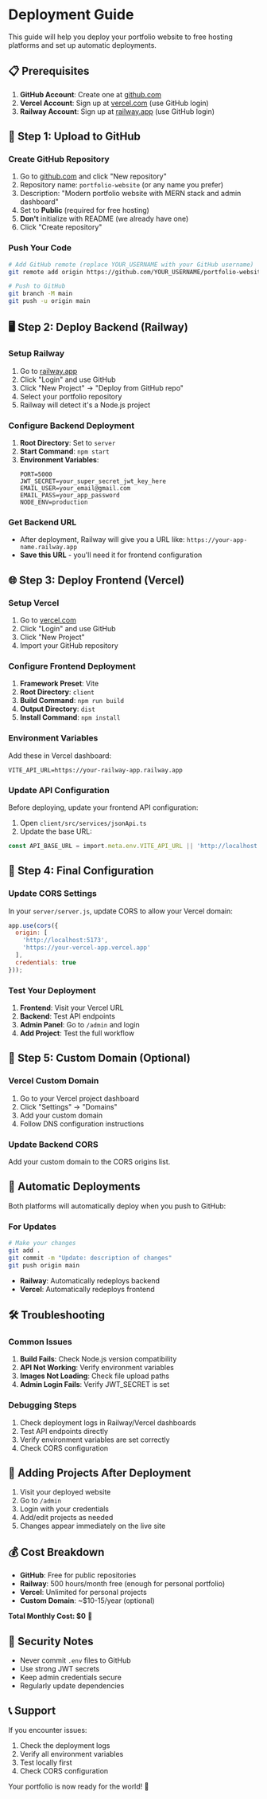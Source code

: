 # Deployment Guide

This guide will help you deploy your portfolio website to free hosting platforms and set up automatic deployments.

## 📋 Prerequisites

1. **GitHub Account**: Create one at [github.com](https://github.com)
2. **Vercel Account**: Sign up at [vercel.com](https://vercel.com) (use GitHub login)
3. **Railway Account**: Sign up at [railway.app](https://railway.app) (use GitHub login)

## 🚀 Step 1: Upload to GitHub

### Create GitHub Repository
1. Go to [github.com](https://github.com) and click "New repository"
2. Repository name: `portfolio-website` (or any name you prefer)
3. Description: "Modern portfolio website with MERN stack and admin dashboard"
4. Set to **Public** (required for free hosting)
5. **Don't** initialize with README (we already have one)
6. Click "Create repository"

### Push Your Code
```bash
# Add GitHub remote (replace YOUR_USERNAME with your GitHub username)
git remote add origin https://github.com/YOUR_USERNAME/portfolio-website.git

# Push to GitHub
git branch -M main
git push -u origin main
```

## 🖥️ Step 2: Deploy Backend (Railway)

### Setup Railway
1. Go to [railway.app](https://railway.app)
2. Click "Login" and use GitHub
3. Click "New Project" → "Deploy from GitHub repo"
4. Select your portfolio repository
5. Railway will detect it's a Node.js project

### Configure Backend Deployment
1. **Root Directory**: Set to `server`
2. **Start Command**: `npm start`
3. **Environment Variables**:
   ```
   PORT=5000
   JWT_SECRET=your_super_secret_jwt_key_here
   EMAIL_USER=your_email@gmail.com
   EMAIL_PASS=your_app_password
   NODE_ENV=production
   ```

### Get Backend URL
- After deployment, Railway will give you a URL like: `https://your-app-name.railway.app`
- **Save this URL** - you'll need it for frontend configuration

## 🌐 Step 3: Deploy Frontend (Vercel)

### Setup Vercel
1. Go to [vercel.com](https://vercel.com)
2. Click "Login" and use GitHub
3. Click "New Project"
4. Import your GitHub repository

### Configure Frontend Deployment
1. **Framework Preset**: Vite
2. **Root Directory**: `client`
3. **Build Command**: `npm run build`
4. **Output Directory**: `dist`
5. **Install Command**: `npm install`

### Environment Variables
Add these in Vercel dashboard:
```
VITE_API_URL=https://your-railway-app.railway.app
```

### Update API Configuration
Before deploying, update your frontend API configuration:

1. Open `client/src/services/jsonApi.ts`
2. Update the base URL:
```typescript
const API_BASE_URL = import.meta.env.VITE_API_URL || 'http://localhost:5000';
```

## 🔧 Step 4: Final Configuration

### Update CORS Settings
In your `server/server.js`, update CORS to allow your Vercel domain:
```javascript
app.use(cors({
  origin: [
    'http://localhost:5173',
    'https://your-vercel-app.vercel.app'
  ],
  credentials: true
}));
```

### Test Your Deployment
1. **Frontend**: Visit your Vercel URL
2. **Backend**: Test API endpoints
3. **Admin Panel**: Go to `/admin` and login
4. **Add Project**: Test the full workflow

## 🎯 Step 5: Custom Domain (Optional)

### Vercel Custom Domain
1. Go to your Vercel project dashboard
2. Click "Settings" → "Domains"
3. Add your custom domain
4. Follow DNS configuration instructions

### Update Backend CORS
Add your custom domain to the CORS origins list.

## 🔄 Automatic Deployments

Both platforms will automatically deploy when you push to GitHub:

### For Updates
```bash
# Make your changes
git add .
git commit -m "Update: description of changes"
git push origin main
```

- **Railway**: Automatically redeploys backend
- **Vercel**: Automatically redeploys frontend

## 🛠️ Troubleshooting

### Common Issues

1. **Build Fails**: Check Node.js version compatibility
2. **API Not Working**: Verify environment variables
3. **Images Not Loading**: Check file upload paths
4. **Admin Login Fails**: Verify JWT_SECRET is set

### Debugging Steps
1. Check deployment logs in Railway/Vercel dashboards
2. Test API endpoints directly
3. Verify environment variables are set correctly
4. Check CORS configuration

## 📱 Adding Projects After Deployment

1. Visit your deployed website
2. Go to `/admin`
3. Login with your credentials
4. Add/edit projects as needed
5. Changes appear immediately on the live site

## 💰 Cost Breakdown

- **GitHub**: Free for public repositories
- **Railway**: 500 hours/month free (enough for personal portfolio)
- **Vercel**: Unlimited for personal projects
- **Custom Domain**: ~$10-15/year (optional)

**Total Monthly Cost: $0** 🎉

## 🔐 Security Notes

- Never commit `.env` files to GitHub
- Use strong JWT secrets
- Keep admin credentials secure
- Regularly update dependencies

## 📞 Support

If you encounter issues:
1. Check the deployment logs
2. Verify all environment variables
3. Test locally first
4. Check CORS configuration

Your portfolio is now ready for the world! 🚀
